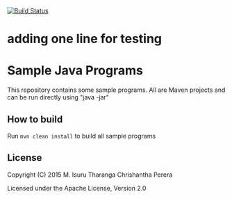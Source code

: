 [![Build Status](https://travis-ci.org/chrishantha/sample-java-programs.svg?branch=master)](https://travis-ci.org/chrishantha/sample-java-programs)
# adding one line for testing


Sample Java Programs
====================

This repository contains some sample programs. All are Maven projects and can be run directly using "java -jar"

## How to build

Run `mvn clean install` to build all sample programs

## License

Copyright (C) 2015 M. Isuru Tharanga Chrishantha Perera

Licensed under the Apache License, Version 2.0
